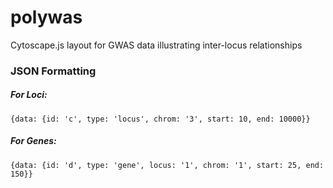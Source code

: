 # polywas
Cytoscape.js layout for GWAS data illustrating inter-locus relationships

### JSON Formatting
##### For Loci:
`{data: {id: 'c', type: 'locus', chrom: '3', start: 10, end: 10000}}`
##### For Genes:
`{data: {id: 'd', type: 'gene', locus: '1', chrom: '1', start: 25, end: 150}}`
